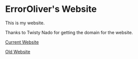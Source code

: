 # ErrorOliver's Website
This is my website.

Thanks to Twisty Nado for getting the domain for the website.

[Current Website](https://ErrorOliver.lol)

[Old Website](https://ErrorOliver.neocities.org)
